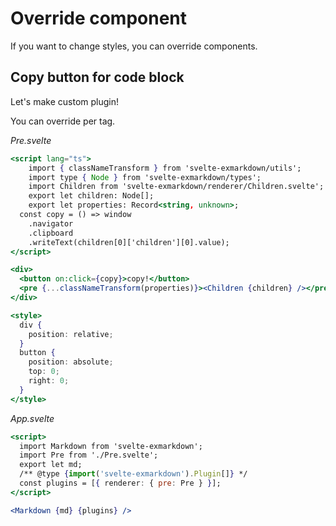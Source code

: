 # Override component

If you want to change styles, you can override components.

## Copy button for code block

Let's make custom plugin!

You can override per tag.

_Pre.svelte_

```jsx
<script lang="ts">
	import { classNameTransform } from 'svelte-exmarkdown/utils';
	import type { Node } from 'svelte-exmarkdown/types';
	import Children from 'svelte-exmarkdown/renderer/Children.svelte';
	export let children: Node[];
	export let properties: Record<string, unknown>;
  const copy = () => window
    .navigator
    .clipboard
    .writeText(children[0]['children'][0].value);
</script>

<div>
  <button on:click={copy}>copy!</button>
  <pre {...classNameTransform(properties)}><Children {children} /></pre>
</div>

<style>
  div {
    position: relative;
  }
  button {
    position: absolute;
    top: 0;
    right: 0;
  }
</style>

```

_App.svelte_

```jsx
<script>
  import Markdown from 'svelte-exmarkdown';
  import Pre from './Pre.svelte';
  export let md;
  /** @type {import('svelte-exmarkdown').Plugin[]} */
  const plugins = [{ renderer: { pre: Pre } }];
</script>

<Markdown {md} {plugins} />
```
